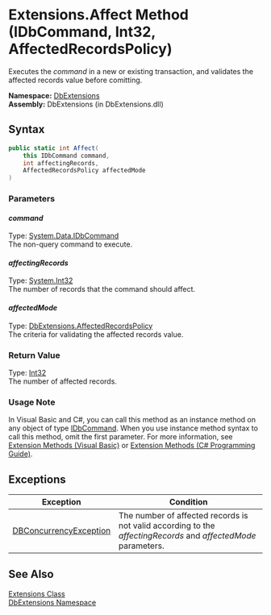 Extensions.Affect Method (IDbCommand, Int32, AffectedRecordsPolicy)
===================================================================
Executes the *command* in a new or existing transaction, and validates the affected records value before comitting.

**Namespace:** [DbExtensions][1]  
**Assembly:** DbExtensions (in DbExtensions.dll)

Syntax
------

```csharp
public static int Affect(
	this IDbCommand command,
	int affectingRecords,
	AffectedRecordsPolicy affectedMode
)
```

### Parameters

#### *command*
Type: [System.Data.IDbCommand][2]  
The non-query command to execute.

#### *affectingRecords*
Type: [System.Int32][3]  
The number of records that the command should affect.

#### *affectedMode*
Type: [DbExtensions.AffectedRecordsPolicy][4]  
The criteria for validating the affected records value.

### Return Value
Type: [Int32][3]  
The number of affected records.
### Usage Note
In Visual Basic and C#, you can call this method as an instance method on any object of type [IDbCommand][2]. When you use instance method syntax to call this method, omit the first parameter. For more information, see [Extension Methods (Visual Basic)][5] or [Extension Methods (C# Programming Guide)][6].

Exceptions
----------

Exception                   | Condition                                                                                                      
--------------------------- | -------------------------------------------------------------------------------------------------------------- 
[DBConcurrencyException][7] | The number of affected records is not valid according to the *affectingRecords* and *affectedMode* parameters. 


See Also
--------
[Extensions Class][8]  
[DbExtensions Namespace][1]  

[1]: ../README.md
[2]: http://msdn.microsoft.com/en-us/library/bt2afddc
[3]: http://msdn.microsoft.com/en-us/library/td2s409d
[4]: ../AffectedRecordsPolicy/README.md
[5]: http://msdn.microsoft.com/en-us/library/bb384936.aspx
[6]: http://msdn.microsoft.com/en-us/library/bb383977.aspx
[7]: http://msdn.microsoft.com/en-us/library/bsdf9tb2
[8]: README.md